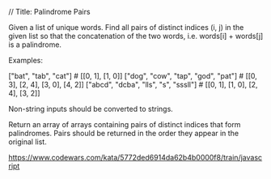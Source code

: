 // Title: Palindrome Pairs

Given a list of unique words. Find all pairs of distinct indices (i, j) in the given list so that the concatenation of the two words, i.e. words[i] + words[j] is a palindrome.

Examples:

["bat", "tab", "cat"] # [[0, 1], [1, 0]]
["dog", "cow", "tap", "god", "pat"] # [[0, 3], [2, 4], [3, 0], [4, 2]]
["abcd", "dcba", "lls", "s", "sssll"] # [[0, 1], [1, 0], [2, 4], [3, 2]]

Non-string inputs should be converted to strings.

Return an array of arrays containing pairs of distinct indices that form palindromes. Pairs should be returned in the order they appear in the original list.

https://www.codewars.com/kata/5772ded6914da62b4b0000f8/train/javascript

